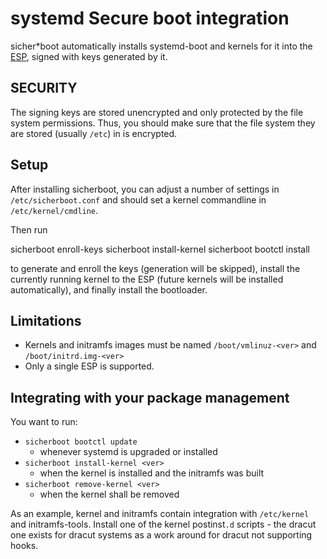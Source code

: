 systemd Secure boot integration
===============================
sicher*boot automatically installs systemd-boot and kernels for it into the
[ESP][], signed with keys generated by it.

 [ESP]: https://en.wikipedia.org/wiki/EFI_System_partition

SECURITY
--------
The signing keys are stored unencrypted and only protected by the file system
permissions. Thus, you should make sure that the file system they are
stored (usually `/etc`) in is encrypted.

Setup
------------
After installing sicherboot, you can adjust a number of settings in
`/etc/sicherboot.conf` and should set a kernel commandline in
`/etc/kernel/cmdline`.

Then run

  sicherboot enroll-keys
  sicherboot install-kernel
  sicherboot bootctl install

to generate and enroll the keys (generation will be skipped), install
the currently running kernel to the ESP (future kernels will be installed
automatically), and finally install the bootloader.

Limitations
-----------
* Kernels and initramfs images must be named `/boot/vmlinuz-<ver>` and
  `/boot/initrd.img-<ver>`
* Only a single ESP is supported.


Integrating with your package management
----------------------------------------
You want to run:

* `sicherboot bootctl update`
  - whenever systemd is upgraded or installed
* `sicherboot install-kernel <ver>`
  - when the kernel is installed and the initramfs was built
* `sicherboot remove-kernel <ver>`
  - when the kernel shall be removed

As an example, kernel and initramfs contain integration with `/etc/kernel`
and initramfs-tools. Install one of the kernel postinst`.d` scripts - the dracut
one exists for dracut systems as a work around for dracut not supporting hooks.
